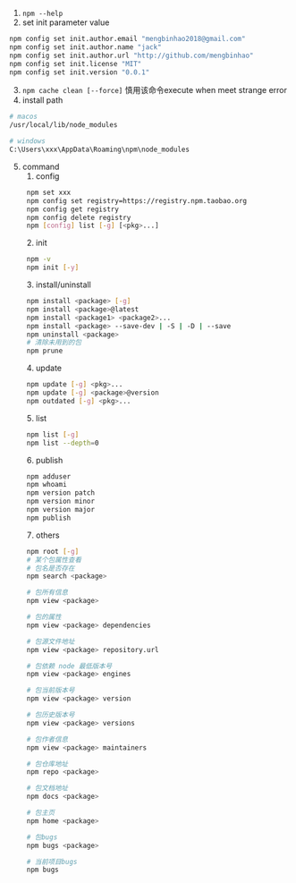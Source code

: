 1. `npm --help`
2. set init parameter value
```bash
npm config set init.author.email "mengbinhao2018@gmail.com"
npm config set init.author.name "jack"
npm config set init.author.url "http://github.com/mengbinhao"
npm config set init.license "MIT"
npm config set init.version "0.0.1"
```
3. `npm cache clean [--force]` 慎用该命令execute when meet strange error
4. install path
```bash
# macos
/usr/local/lib/node_modules

# windows
C:\Users\xxx\AppData\Roaming\npm\node_modules
```
5. command
   1. config
   ```bash
    npm set xxx
    npm config set registry=https://registry.npm.taobao.org
    npm config get registry
    npm config delete registry
    npm [config] list [-g] [<pkg>...]
   ```
   2. init
   ```bash
    npm -v
    npm init [-y]
   ```
   3. install/uninstall
   ```bash
    npm install <package> [-g]
    npm install <package>@latest
    npm install <package1> <package2>...
    npm install <package> --save-dev | -S | -D | --save
    npm uninstall <package>
    # 清除未用到的包
    npm prune
   ```
   4. update
   ```bash
    npm update [-g] <pkg>...
    npm update [-g] <package>@version
    npm outdated [-g] <pkg>...
   ```
   5. list
   ```bash
    npm list [-g]
    npm list --depth=0
   ```
   6. publish
   ```bash
    npm adduser
    npm whoami
    npm version patch
    npm version minor
    npm version major
    npm publish
   ```
   7. others
   ```bash
    npm root [-g]
    # 某个包属性查看
    # 包名是否存在
    npm search <package>

    # 包所有信息
    npm view <package>

    # 包的属性
    npm view <package> dependencies

    # 包源文件地址
    npm view <package> repository.url

    # 包依赖 node 最低版本号
    npm view <package> engines

    # 包当前版本号
    npm view <package> version

    # 包历史版本号
    npm view <package> versions

    # 包作者信息
    npm view <package> maintainers

    # 包仓库地址
    npm repo <package>

    # 包文档地址
    npm docs <package>

    # 包主页
    npm home <package>

    # 包bugs
    npm bugs <package>

    # 当前项目bugs
    npm bugs
   ```